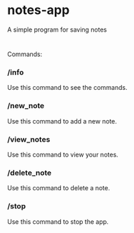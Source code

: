 # notes-app
A simple program for saving notes
#
Commands:
### /info
Use this command to see the commands.
### /new_note
Use this command to add a new note.
### /view_notes
Use this command to view your notes.
### /delete_note
Use this command to delete a note.
### /stop
Use this command to stop the app.
